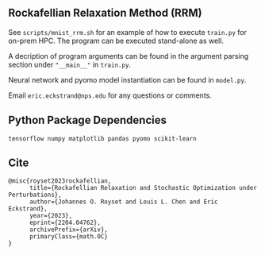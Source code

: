 ## Rockafellian Relaxation Method (RRM)

See `scripts/mnist_rrm.sh` for an example of how to execute `train.py` for on-prem HPC. The program can be executed 
stand-alone as well. 

A decription of program arguments can be found in the argument parsing section under `"__main__"` in `train.py`. 

Neural network and pyomo model instantiation can be found in `model.py`. 

Email `eric.eckstrand@nps.edu` for any questions or comments.

## Python Package Dependencies
`tensorflow numpy matplotlib pandas pyomo scikit-learn`

## Cite
```
@misc{royset2023rockafellian,
      title={Rockafellian Relaxation and Stochastic Optimization under Perturbations}, 
      author={Johannes O. Royset and Louis L. Chen and Eric Eckstrand},
      year={2023},
      eprint={2204.04762},
      archivePrefix={arXiv},
      primaryClass={math.OC}
}
```
